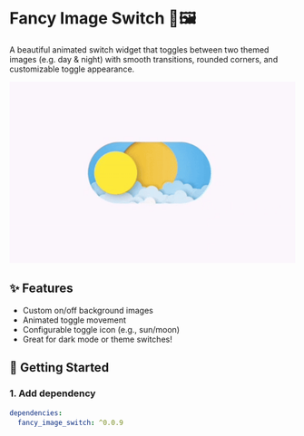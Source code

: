 # Fancy Image Switch 🔄🖼️

A beautiful animated switch widget that toggles between two themed images (e.g. day & night) with smooth transitions, rounded corners, and customizable toggle appearance.

![Demo GIF](https://raw.githubusercontent.com/shahparan71/flutter_fancy_image_switch/refs/heads/master/demo.gif)

## ✨ Features

- Custom on/off background images
- Animated toggle movement
- Configurable toggle icon (e.g., sun/moon)
- Great for dark mode or theme switches!

## 🚀 Getting Started

### 1. Add dependency

```yaml
dependencies:
  fancy_image_switch: ^0.0.9
